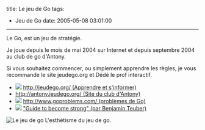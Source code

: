 title: Le jeu de Go
tags:
  - Jeu de Go
date: 2005-05-08 03:01:00
---

Le Go, est un jeu de stratégie.

Je joue depuis le mois de mai 2004 sur Internet et depuis septembre 2004 au club de go d'Antony.

Si vous souhaitez commencer, ou simplement apprendre les règles, je vous recommande le site jeudego.org et Dédé le prof interactif.

*   ![](http://jeudego.org/_img/divers/5x5.gif) [http://jeudego.org/ (Apprendre et s'informer)](http://jeudego.org/)
*   [http://antony.jeudego.org/ (Site du club d'Antony)](http://antony.jeudego.org/)
*   ![](http://goproblems.com/favicon.ico) [http://www.goproblems.com/ (problèmes de Go)](http://www.goproblems.com/)
*   ![](http://senseis.xmp.net/favicon.ico) ["Guide to become strong" (par Benjamin Teuber)](http://senseis.xmp.net/?BenjaminTeuber/GuideToBecomeStrong)

![Le jeu de go](/images/posts/jeu-de-go/jeu-de-go.png)
L'esthétisme du jeu de go.